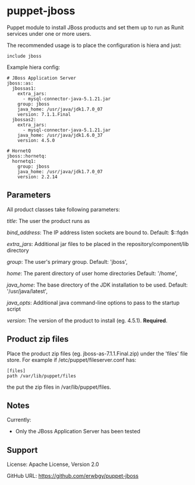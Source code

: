 # puppet-jboss

Puppet module to install JBoss products and set them up to run as Runit services
under one or more users.

The recommended usage is to place the configuration is hiera and just:

    include jboss

Example hiera config:

    # JBoss Application Server
    jboss::as:
      jbossas1:
        extra_jars:
          - mysql-connector-java-5.1.21.jar
        group: jboss
        java_home: /usr/java/jdk1.7.0_07
        version: 7.1.1.Final
      jbossas2:
        extra_jars:
          - mysql-connector-java-5.1.21.jar
        java_home: /usr/java/jdk1.6.0_37
        version: 4.5.0
    
    # HornetQ
    jboss::hornetq:
      hornetq1:
        group: jboss
        java_home: /usr/java/jdk1.7.0_07
        version: 2.2.14

## Parameters

All product classes take following parameters:

*title*: The user the product runs as

*bind_address*: The IP address listen sockets are bound to. Default: $::fqdn

*extra_jars*: Additional jar files to be placed in the repository/component/lib directory

*group*: The user's primary group. Default: 'jboss',

*home*: The parent directory of user home directories Default: '/home',

*java_home*: The base directory of the JDK installation to be used. Default: '/usr/java/latest',

*java_opts*: Additional java command-line options to pass to the startup script

*version*: The version of the product to install (eg. 4.5.1). **Required**.

## Product zip files

Place the product zip files (eg. jboss-as-7.1.1.Final.zip) under the 'files' file store.  For example if /etc/puppet/fileserver.conf has:

    [files]
    path /var/lib/puppet/files

the put the zip files in /var/lib/puppet/files.

## Notes

Currently:

* Only the JBoss Application Server has been tested

## Support

License: Apache License, Version 2.0

GitHub URL: https://github.com/erwbgy/puppet-jboss

